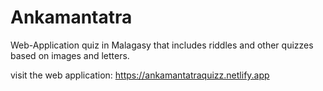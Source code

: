 # Ankamantatra
Web-Application quiz in Malagasy that includes riddles and other quizzes based on images and letters.

visit the web application: https://ankamantatraquizz.netlify.app



